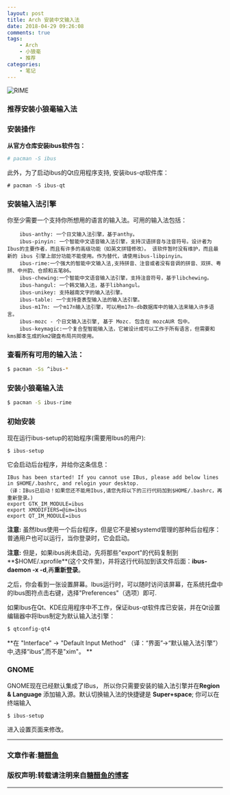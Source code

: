 ```yaml
---
layout: post
title: Arch 安装中文输入法
date: 2018-04-29 09:26:08
comments: true
tags:
    - Arch
    - 小狼毫
    - 推荐
categories:
    - 笔记
---
```


![RIME](https://ws2.sinaimg.cn/large/006tNbRwly1fwbltlk09dj31gv0pzmzy.jpg)

### 推荐安装小狼毫输入法

### 安装操作

<!-- more -->

**从官方仓库安装ibus软件包：**

```bash
# pacman -S ibus
```

此外，为了启动ibus的Qt应用程序支持, 安装ibus-qt软件库：

```
# pacman -S ibus-qt 
```

### 安装输入法引擎

你至少需要一个支持你所想用的语言的输入法。可用的输入法包括：

```
    ibus-anthy: 一个日文输入法引擎，基于anthy。
    ibus-pinyin: 一个智能中文语音输入法引擎，支持汉语拼音与注音符号。设计者为Ibus的主要作者，而且有许多的高级功能（如英文拼错修改）。 该软件暂时没有维护，而且最新的 ibus 引擎上部分功能不能使用。作为替代，请使用ibus-libpinyin。
    ibus-rime:一个强大的智能中文输入法,支持拼音、注音或者没有音调的拼音、双拼、粤拼、中州韵、仓颉和五笔86。
    ibus-chewing:一个智能中文语音输入法引擎，支持注音符号，基于libchewing。
    ibus-hangul: 一个韩文输入法，基于libhangul。
    ibus-unikey: 支持越南文字的输入法引擎。
    ibus-table: 一个支持查表型输入法的输入法引擎。
    ibus-m17n: 一个m17n输入法引擎，可以用m17n-db数据库中的输入法来输入许多语言。
    ibus-mozc - 个日文输入法引擎, 基于 Mozc. 包含在 mozcAUR 包中。
    ibus-keymagic:一个复合型智能输入法，它被设计成可以工作于所有语言，但需要和kms脚本生成的km2键盘布局共同使用。
```

### 查看所有可用的输入法： 
```bash
$ pacman -Ss ^ibus-*
```

### 安装小狼毫输入法
```bash
$ pacman -S ibus-rime
```

### 初始安装
现在运行ibus-setup的初始程序(需要用Ibus的用户):
```bash
$ ibus-setup
```

它会启动后台程序，并给你这条信息： 

```
IBus has been started! If you cannot use IBus, please add below lines in $HOME/.bashrc, and relogin your desktop.
（译：IBus已启动！如果您还不能用Ibus,请您先将以下的三行代码加到$HOME/.bashrc，再重新登录。)
export GTK_IM_MODULE=ibus
export XMODIFIERS=@im=ibus
export QT_IM_MODULE=ibus
```

**注意:** 虽然Ibus使用一个后台程序，但是它不是被systemd管理的那种后台程序：普通用户也可以运行，当你登录时，它会启动。
 
**注意:** 但是，如果ibus尚未启动，先将那些"export"的代码复制到**$HOME/.xprofile**(这个文件里)，并将这行代码加到该文件后面：**ibus-daemon -x -d**,再**重新登录**。

之后，你会看到一张设置屏幕。Ibus运行时，可以随时访问该屏幕，在系统托盘中的Ibus图符点击右键，选择"Preferences"（选项）即可.

如果Ibus在Qt、KDE应用程序中不工作，保证ibus-qt软件库已安装，并在Qt设置编辑器中将Ibus制定为默认输入法引擎： 

```bash
$ qtconfig-qt4

```

**在 "Interface" -> "Default Input Method" （译：“界面”->“默认输入法引擎”） 中,选择“ibus”,而不是"xim"。 **

### GNOME

GNOME现在已经默认集成了IBus， 所以你只需要安装的输入法引擎并在**Region & Language** 添加输入源。默认切换输入法的快捷键是 **Super+space**; 你可以在终端输入 

```bash
$ ibus-setup
```

进入设置页面来修改。 


---
### 文章作者:[糖醋鱼](http://zzutcy.top)

### 版权声明:转载请注明来自[糖醋鱼的博客](http://zzutcy.top)
---